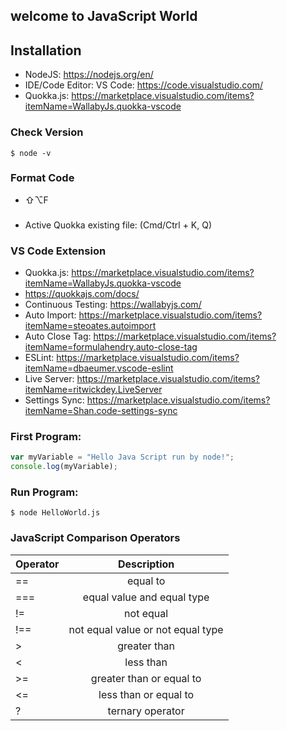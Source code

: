 ## welcome to JavaScript World

## Installation
* NodeJS: https://nodejs.org/en/
* IDE/Code Editor: VS Code: https://code.visualstudio.com/
* Quokka.js: https://marketplace.visualstudio.com/items?itemName=WallabyJs.quokka-vscode

### Check Version
```
$ node -v
```
### Format Code
* ⇧⌥F

###
* Active Quokka existing file:  (Cmd/Ctrl + K, Q)

### VS Code Extension
* Quokka.js: https://marketplace.visualstudio.com/items?itemName=WallabyJs.quokka-vscode
* https://quokkajs.com/docs/
* Continuous Testing: https://wallabyjs.com/
* Auto Import: https://marketplace.visualstudio.com/items?itemName=steoates.autoimport
* Auto Close Tag: https://marketplace.visualstudio.com/items?itemName=formulahendry.auto-close-tag
* ESLint: https://marketplace.visualstudio.com/items?itemName=dbaeumer.vscode-eslint
* Live Server: https://marketplace.visualstudio.com/items?itemName=ritwickdey.LiveServer
* Settings Sync: https://marketplace.visualstudio.com/items?itemName=Shan.code-settings-sync


### First Program:
```javascript
var myVariable = "Hello Java Script run by node!";
console.log(myVariable);
```
### Run Program:
```
$ node HelloWorld.js
```

### JavaScript Comparison Operators
| Operator        | Description  |
| ------------- |:-------------:| 
| ==  | equal to | 
| ===  | equal value and equal type | 
| !=  | not equal | 
| !==  | not equal value or not equal type | 
| >  | greater than | 
| <  | less than | 
| >= | greater than or equal to | 
| <=  | less than or equal to | 
| ?  | ternary operator | 